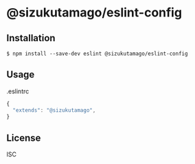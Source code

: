 # @sizukutamago/eslint-config

## Installation

```
$ npm install --save-dev eslint @sizukutamago/eslint-config
```

## Usage

.eslintrc

```js
{
  "extends": "@sizukutamago",
}
```

## License

ISC

